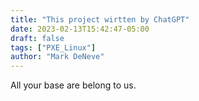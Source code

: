 ```yaml
---
title: "This project wirtten by ChatGPT"
date: 2023-02-13T15:42:47-05:00
draft: false
tags: ["PXE_Linux"]
author: "Mark DeNeve"
---
```


All your base are belong to us.